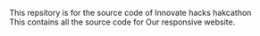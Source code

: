 This repsitory is for the source code of Innovate hacks hakcathon</br>
This contains all the source code for Our responsive website.

